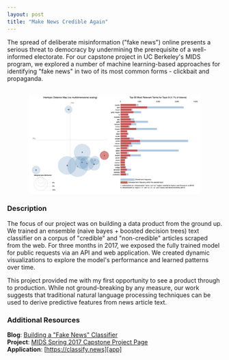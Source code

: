 ```yaml
---
layout: post
title: "Make News Credible Again"
---  
```


The spread of deliberate misinformation ("fake news") online presents a serious threat to democracy by undermining the prerequisite of a well-informed electorate. For our capstone project in UC Berkeley's MIDS program, we explored a number of machine learning-based approaches for identifying "fake news" in two of its most common forms - clickbait and propaganda.  
  
<br>
<img src="/img/mnca_clustering.png" alt='term-frequency clustering' style="width: 80%; margin: auto; display: block">

### Description
The focus of our project was on building a data product from the ground up. We trained an ensemble (naive bayes + boosted decision trees) text classifier on a corpus of "credible" and "non-credible" articles scraped from the web. For three months in 2017, we exposed the fully trained model for public requests via an API and web application. We created dynamic visualizations to explore the model's performance and learned patterns over time.  

This project provided me with my first opportunity to see a product through to production.  While not ground-breaking by any measure, our work suggests that traditional natural language processing techniques can be used to derive predictive features from news article text.

### Additional Resources
__Blog__: [Building a "Fake News" Classifier][medium]  
__Project__: [MIDS Spring 2017 Capstone Project Page][mids]  
__Application__: [https://classify.news][app]

[medium]: https://medium.com/@bborlaug/building-a-fake-news-classifier-pt-1-3-7a8c3631e19e
[mids]: https://www.ischool.berkeley.edu/projects/2017/make-news-credible-again  
[app]: https://makenewscredibleagain.github.io/
